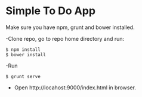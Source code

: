 # Simple To Do App

Make sure you have npm, grunt and bower installed.

  -Clone repo, go to repo home directory and run:
  ```
  $ npm install
  $ bower install
  ```

  -Run

  ```
  $ grunt serve
  ```

  - Open http://locahost:9000/index.html in browser.
